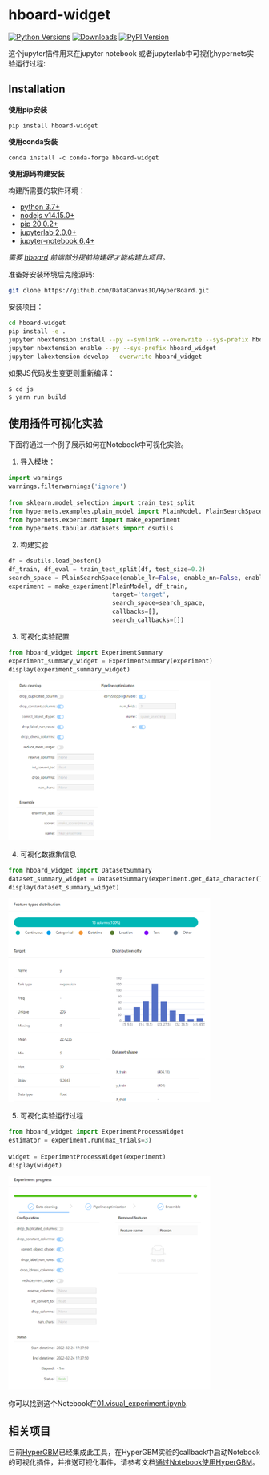 # hboard-widget

[![Python Versions](https://img.shields.io/pypi/pyversions/hboard-widget.svg)](https://pypi.org/project/hboard-widget)
[![Downloads](https://pepy.tech/badge/hboard-widget)](https://pepy.tech/project/hboard-widget)
[![PyPI Version](https://img.shields.io/pypi/v/hboard-widget.svg)](https://pypi.org/project/hboard-widget)

这个jupyter插件用来在jupyter notebook 或者jupyterlab中可视化hypernets实验运行过程:

## Installation

**使用pip安装**
```shell
pip install hboard-widget
```

**使用conda安装**
```shell
conda install -c conda-forge hboard-widget
```

**使用源码构建安装**

构建所需要的软件环境：
- [python 3.7+](https://python.org)
- [nodejs v14.15.0+](https://nodejs.org/en/)
- [pip 20.0.2+](https://pypi.org/project/pip/)
- [jupyterlab 2.0.0+ ](https://jupyter.org/)
- [jupyter-notebook 6.4+](https://jupyter-notebook.readthedocs.io/en/stable/notebook.html)

*需要 [hboard](../hboard) 前端部分提前构建好才能构建此项目。*

准备好安装环境后克隆源码:
```bash
git clone https://github.com/DataCanvasIO/HyperBoard.git
```

安装项目：
```bash
cd hboard-widget
pip install -e .
jupyter nbextension install --py --symlink --overwrite --sys-prefix hboard_widget
jupyter nbextension enable --py --sys-prefix hboard_widget
jupyter labextension develop --overwrite hboard_widget
```

如果JS代码发生变更则重新编译：
```shell
$ cd js
$ yarn run build
```


## 使用插件可视化实验

下面将通过一个例子展示如何在Notebook中可视化实验。


1. 导入模块：
```python
import warnings
warnings.filterwarnings('ignore')

from sklearn.model_selection import train_test_split
from hypernets.examples.plain_model import PlainModel, PlainSearchSpace
from hypernets.experiment import make_experiment
from hypernets.tabular.datasets import dsutils
```

2. 构建实验
```python
df = dsutils.load_boston()
df_train, df_eval = train_test_split(df, test_size=0.2)
search_space = PlainSearchSpace(enable_lr=False, enable_nn=False, enable_dt=False, enable_dtr=True)
experiment = make_experiment(PlainModel, df_train,
                             target='target',
                             search_space=search_space,
                             callbacks=[],
                             search_callbacks=[])
```

3. 可视化实验配置

```python
from hboard_widget import ExperimentSummary
experiment_summary_widget = ExperimentSummary(experiment)
display(experiment_summary_widget)
```

<img width="80%" height="80%" src="docs/images/experiment_config.png"/>



4. 可视化数据集信息

```python
from hboard_widget import DatasetSummary
dataset_summary_widget = DatasetSummary(experiment.get_data_character())
display(dataset_summary_widget)
```

<img width="80%" height="80%" src="docs/images/experiment_dataset.png"/>


5. 可视化实验运行过程

```python
from hboard_widget import ExperimentProcessWidget
estimator = experiment.run(max_trials=3)

widget = ExperimentProcessWidget(experiment)
display(widget)
```
<img width="80%" height="80%" src="docs/images/experiment_process.png"/>

你可以找到这个Notebook在[01.visual_experiment.ipynb](hboard_widget/examples/01.visual_experiment.ipynb).


## 相关项目

目前[HyperGBM](https://github.com/DataCanvasIO/HyperGBM)已经集成此工具，在HyperGBM实验的callback中启动Notebook的可视化插件，并推送可视化事件，请参考文档[通过Notebook使用HyperGBM](https://hypergbm.readthedocs.io/zh_CN/latest/quick_start_notebook.html)。
